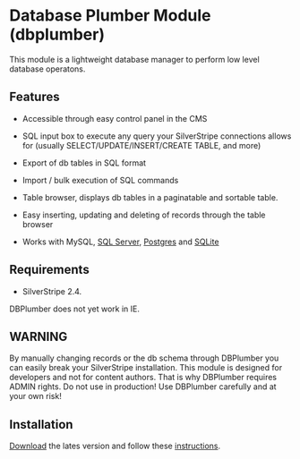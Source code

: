 # Database Plumber Module (dbplumber)

This module is a lightweight database manager to perform low level database operatons.

## Features


*  Accessible through easy control panel in the CMS

*  SQL input box to execute any query your SilverStripe connections allows for (usually SELECT/UPDATE/INSERT/CREATE
TABLE, and more)

*  Export of db tables in SQL format

*  Import / bulk execution of SQL commands

*  Table browser, displays db tables in a paginatable and sortable table.

*  Easy inserting, updating and deleting of records through the table browser

*  Works with MySQL, [SQL Server](mssql), [Postgres](postgres/) and [SQLite](sqlite)

## Requirements


*  SilverStripe 2.4.

DBPlumber does not yet work in IE.

## WARNING

By manually changing records or the db schema through DBPlumber you can easily break your SilverStripe installation.
This module is designed for developers and not for content authors. That is why DBPlumber requires ADMIN rights. Do not
use in production! Use DBPlumber carefully and at your own risk!

## Installation

[Download](http://www.silverstripe.org/database-plumber-module/) the lates version and follow these
[instructions](modules/#installation).


